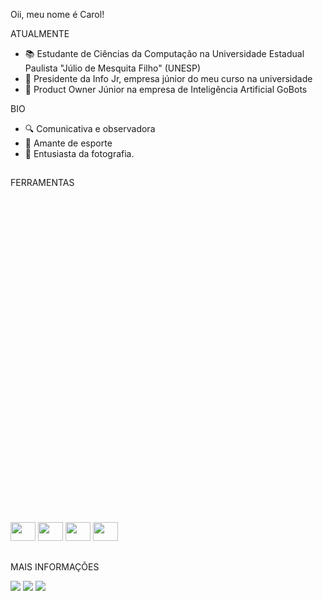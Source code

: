 <!-- repositório com as configurações dos stats https://github.com/anuraghazra/github-readme-stats-->

Oii, meu nome é Carol!

ATUALMENTE
- 📚 Estudante de Ciências da Computação na Universidade Estadual Paulista "Júlio de Mesquita Filho" (UNESP)
- 🚀 Presidente da Info Jr, empresa júnior do meu curso na universidade
- 🤖 Product Owner Júnior na empresa de Inteligência Artificial GoBots
<!-- - 🎨 Procurando aprender mais sobre UI Design. ([portfólio](https://www.behance.net/carolsmarostica))-->
 
BIO
- 🔍 Comunicativa e observadora
- 💪 Amante de esporte
- 📸 Entusiasta da fotografia. <!--([instagram](https://www.instagram.com/carolsmarostica))-->

##

FERRAMENTAS <div style="display: inline_block"><br><svg viewBox="0 0 128 128">
  <img height="30" width="40" src="https://cdn.jsdelivr.net/gh/devicons/devicon/icons/c/c-line.svg" />
  <img height="30" width="40" src="https://cdn.jsdelivr.net/gh/devicons/devicon/icons/cplusplus/cplusplus-line.svg" />
  <img height="30" width="40" src="https://cdn.jsdelivr.net/gh/devicons/devicon/icons/figma/figma-original.svg" />
  <img height="30" width="40" src="https://cdn.jsdelivr.net/gh/devicons/devicon/icons/illustrator/illustrator-line.svg" />
 </div>
 
 ##
 
 MAIS INFORMAÇÕES
  <div>
  <a href="https://www.behance.net/carolsmarostica" target="_blank"><img src="https://img.shields.io:/badge/BEHANCE-blue?style=for-the-badge&logo=behance&logoColor=white" target="_blank"></a>
    <a href="https://www.linkedin.com/in/carolinasilvamarostica" target="_blank"><img src="https://img.shields.io/badge/-LinkedIn-%230077B5?style=for-the-badge&logo=linkedin&logoColor=white" target="_blank"></a> 
  <a href = "mailto:carolsmarostica@gmail.com"><img src="https://img.shields.io/badge/Gmail-critical?style=for-the-badge&logo=gmail&logoColor=white" target="_blank"</a>
   </br>
   <!--<a href = "https://github.com/carolsmarostica/carolsmarostica/blob/main/CV-CarolinaSilvaMarostica.pdf">Currículo atualizado</a>-->
  
   
    
